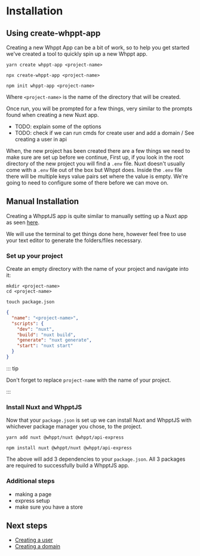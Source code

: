 # Installation

## Using create-whppt-app

Creating a new Whppt App can be a bit of work, so to help you get started we've created a tool to quickly
spin up a new Whppt app.

<CodeGroup>

<code-block title="Yarn">

```shell
yarn create whppt-app <project-name>
```

</code-block>

<code-block title="npx">

```shell
npx create-whppt-app <project-name>
```

</code-block>

<code-block title="npm">

```shell
npm init whppt-app <project-name>
```

</code-block>

</CodeGroup>

Where `<project-name>` is the name of the directory that will be created.

Once run, you will be prompted for a few things, very similar to the prompts found when creating a
new Nuxt app.

- TODO: explain some of the options
- TODO: check if we can run cmds for create user and add a domain / See creating a user in api

When, the new project has been created there are a few things we need to make sure are set up before we continue,
First up, if you look in the root directory of the new project you will find a `.env` file. Nuxt doesn't usually
come with a `.env` file out of the box but Whppt does. Inside the `.env` file there will be multiple keys value pairs
set where the value is empty. We're going to need to configure some of there before we can move on.

## Manual Installation

Creating a WhpptJS app is quite similar to manually setting up a Nuxt app as seen [here](https://nuxtjs.org/docs/2.x/get-started/installation#manual-installation).

We will use the terminal to get things done here, however feel free to use your text editor to generate the folders/files necessary.

### Set up your project

Create an empty directory with the name of your project and navigate into it:

```shell
mkdir <project-name>
cd <project-name>
```

```shell
touch package.json
```

```json
{
  "name": "<project-name>",
  "scripts": {
    "dev": "nuxt",
    "build": "nuxt build",
    "generate": "nuxt generate",
    "start": "nuxt start"
  }
}
```

::: tip

Don't forget to replace `project-name` with the name of your project.

:::

### Install Nuxt and WhpptJS

Now that your `package.json` is set up we can install Nuxt and WhpptJS with whichever package manager you chose, to the project.

<CodeGroup>

<CodeBlock title="Yarn">

```shell
yarn add nuxt @whppt/nuxt @whppt/api-express
```

</CodeBlock>

<CodeBlock title="npm">

```shell
npm install nuxt @whppt/nuxt @whppt/api-express
```

</CodeBlock>

</CodeGroup>

The above will add 3 dependencies to your `package.json`. All 3 packages are required to successfully build a WhpptJS app.

### Additional steps

- making a page
- express setup
- make sure you have a store

## Next steps

- [Creating a user](/guide/gettingStarted/authentication)
- [Creating a domain](/guide/gettingStarted/domains)
